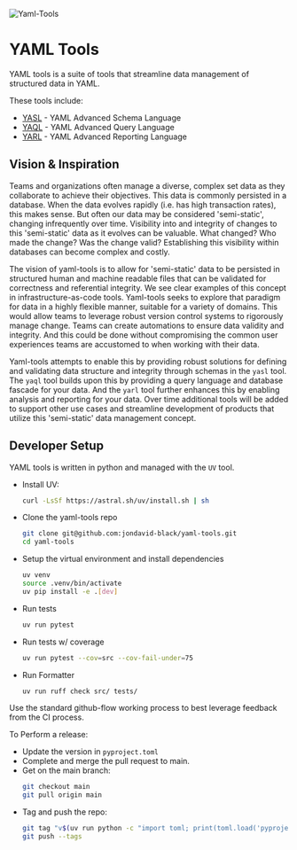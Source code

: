 ![Yaml-Tools](./yaml-tools-logo.svg)

# YAML Tools

YAML tools is a suite of tools that streamline data management of structured data in YAML.

These tools include:
 - [YASL](./src/yasl/README.md) - YAML Advanced Schema Language
 - [YAQL](./src/yaql/README.md) - YAML Advanced Query Language
 - [YARL](./src/yarl/README.md) - YAML Advanced Reporting Language

## Vision & Inspiration

Teams and organizations often manage a diverse, complex set data as they collaborate to achieve their objectives.
This data is commonly persisted in a database.
When the data evolves rapidly (i.e. has high transaction rates), this makes sense.
But often our data may be considered 'semi-static', changing infrequently over time.
Visibility into and integrity of changes to this 'semi-static' data as it evolves can be valuable.
What changed?
Who made the change?
Was the change valid?
Establishing this visibility within databases can become complex and costly.

The vision of yaml-tools is to allow for 'semi-static' data to be persisted in structured human and machine readable files that can be validated for correctness and referential integrity.
We see clear examples of this concept in infrastructure-as-code tools.
Yaml-tools seeks to explore that paradigm for data in a highly flexible manner, suitable for a variety of domains.
This would allow teams to leverage robust version control systems to rigorously manage change.
Teams can create automations to ensure data validity and integrity.
And this could be done without compromising the common user experiences teams are accustomed to when working with their data.

Yaml-tools attempts to enable this by providing robust solutions for defining and validating data structure and integrity through schemas in the `yasl` tool.
The `yaql` tool builds upon this by providing a query language and database fascade for your data.
And the `yarl` tool further enhances this by enabling analysis and reporting for your data.
Over time additional tools will be added to support other use cases and streamline development of products that utilize this 'semi-static' data management concept.


## Developer Setup

YAML tools is written in python and managed with the `UV` tool.

- Install UV:
    ```bash
    curl -LsSf https://astral.sh/uv/install.sh | sh
    ```
- Clone the yaml-tools repo
    ```bash
    git clone git@github.com:jondavid-black/yaml-tools.git
    cd yaml-tools
    ```

- Setup the virtual environment and install dependencies
    ```bash
    uv venv
    source .venv/bin/activate
    uv pip install -e .[dev]
    ```

- Run tests
    ```bash
    uv run pytest
    ```

- Run tests w/ coverage
    ```bash
    uv run pytest --cov=src --cov-fail-under=75
    ```

- Run Formatter
    ```bash
    uv run ruff check src/ tests/
    ```

Use the standard github-flow working process to best leverage feedback from the CI process.

To Perform a release:
- Update the version in `pyproject.toml`
- Complete and merge the pull request to main.
- Get on the main branch:
    ```bash
    git checkout main
    git pull origin main
    ```
- Tag and push the repo:
    ```bash
    git tag "v$(uv run python -c "import toml; print(toml.load('pyproject.toml')['project']['version'])")"
    git push --tags
    ```